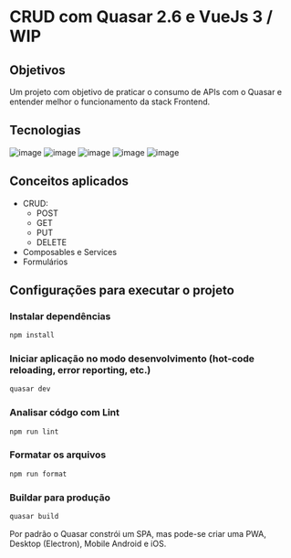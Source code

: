 # CRUD com Quasar 2.6 e VueJs 3 / WIP

## Objetivos

Um projeto com objetivo de praticar o consumo de APIs com o Quasar e entender melhor o funcionamento da stack Frontend.

## Tecnologias

![image](https://img.shields.io/badge/QUASAR-blue?style=for-the-badge&logo=quasar)
![image](https://img.shields.io/badge/Vue.js-35495E?style=for-the-badge&logo=vue.js&logoColor=4FC08D)
![image](https://img.shields.io/badge/JavaScript-F7DF1E?style=for-the-badge&logo=javascript&logoColor=black)
![image](https://img.shields.io/badge/HTML5-E34F26?style=for-the-badge&logo=html5&logoColor=white)
![image](https://img.shields.io/badge/CSS3-1572B6?style=for-the-badge&logo=css3&logoColor=white)

## Conceitos aplicados

- CRUD:
  - POST
  - GET
  - PUT
  - DELETE
- Composables e Services
- Formulários

## Configurações para executar o projeto

### Instalar dependências

```bash
npm install
```

### Iniciar aplicação no modo desenvolvimento (hot-code reloading, error reporting, etc.)

```bash
quasar dev
```

### Analisar códgo com Lint

```bash
npm run lint
```

### Formatar os arquivos

```bash
npm run format
```

### Buildar para produção

```bash
quasar build
```

Por padrão o Quasar constrói um SPA, mas pode-se criar uma PWA, Desktop (Electron), Mobile Android e iOS.
